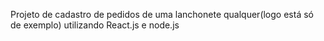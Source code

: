 Projeto de cadastro de pedidos de uma lanchonete qualquer(logo está só de exemplo) utilizando React.js e node.js
